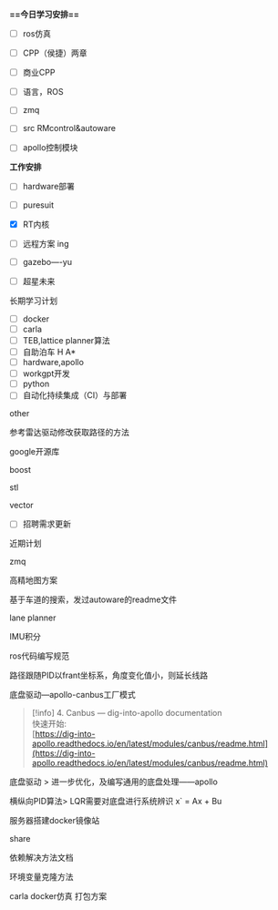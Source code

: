 **==今日学习安排==**

- [ ] ros仿真
- [ ] CPP（侯捷）两章
- [ ] 商业CPP
- [ ] 语言，ROS
- [ ] zmq
- [ ] src RMcontrol&autoware
- [ ] apollo控制模块

  

**工作安排**

- [ ] hardware部署
- [ ] puresuit
- [x] RT内核
- [ ] 远程方案 ing
- [ ] gazebo—-yu
- [ ] 超星未来

  

长期学习计划

- [ ] docker
- [ ] carla
- [ ] TEB,lattice planner算法
- [ ] 自助泊车 H A*
- [ ] hardware,apollo
- [ ] workgpt开发
- [ ] python
- [ ] 自动化持续集成（CI）与部署

other

参考雷达驱动修改获取路径的方法

google开源库

boost

stl

vector

- [ ] 招聘需求更新

近期计划

zmq

高精地图方案

基于车道的搜索，发过autoware的readme文件

lane planner

IMU积分

ros代码编写规范

路径跟随PID以frant坐标系，角度变化值小，则延长线路

底盘驱动—apollo-canbus工厂模式

> [!info] 4. Canbus — dig-into-apollo documentation  
> 快速开始:  
> [https://dig-into-apollo.readthedocs.io/en/latest/modules/canbus/readme.html](https://dig-into-apollo.readthedocs.io/en/latest/modules/canbus/readme.html)  

底盘驱动 > 进一步优化，及编写通用的底盘处理——apollo

横纵向PID算法> LQR需要对底盘进行系统辨识 x` = Ax + Bu

服务器搭建docker镜像站

  

share

依赖解决方法文档

环境变量克隆方法

carla docker仿真 打包方案